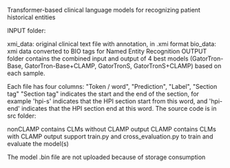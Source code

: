 Transformer-based clinical language models for recognizing patient historical entities

INPUT folder:

xmi_data: original clinical text file with annotation, in .xmi format
bio_data: xmi data converted to BIO tags for Named Entity Recognition
OUTPUT folder contains the combined input and output of 4 best models (GatorTron-Base, GatorTron-Base+CLAMP, GatorTronS, GatorTronS+CLAMP) based on each sample.

Each file has four columns: "Token / word", "Prediction", "Label", "Section tag"
"Section tag" indicates the start and the end of the section, for example 'hpi-s' indicates that the HPI section start from this word, and 'hpi-end' indicates that the HPI section end at this word.
The source code is in src folder:

nonCLAMP contains CLMs without CLAMP output
CLAMP contains CLMs with CLAMP output support
train.py and cross_evaluation.py to train and evaluate the model(s)

The model .bin file are not uploaded because of storage consumption
